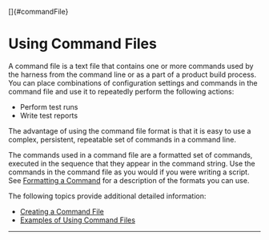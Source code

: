 
[]{#commandFile}

# Using Command Files

A command file is a text file that contains one or more commands used by the harness from the
command line or as a part of a product build process. You can place combinations of configuration
settings and commands in the command file and use it to repeatedly perform the following actions:

-   Perform test runs
-   Write test reports

The advantage of using the command file format is that it is easy to use a complex, persistent,
repeatable set of commands in a command line.

The commands used in a command file are a formatted set of commands, executed in the sequence that
they appear in the command string. Use the commands in the command file as you would if you were
writing a script. See [Formatting a Command](formatCommands.html) for a description of the formats
you can use.

The following topics provide additional detailed information:

-   [Creating a Command File](creatingCommandFile.html)
-   [Examples of Using Command Files](examplesCommandFile.html)

----------------------------------------------------------------------------------------------------


